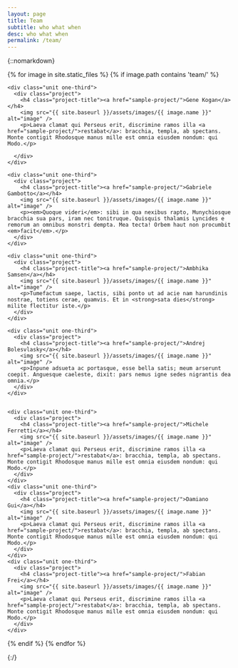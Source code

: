 ```yaml
---
layout: page
title: Team
subtitle: who what when
desc: who what when
permalink: /team/
---
```


{::nomarkdown}
<div>
{% for image in site.static_files %}
    {% if image.path contains 'team/' %}

<div class="projects">
  <div class="grid no-gutters">

    <div class="unit one-third">
      <div class="project">
        <h4 class="project-title"><a href="sample-project/">Gene Kogan</a></h4>
        <img src="{{ site.baseurl }}/assets/images/{{ image.name }}" alt="image" />        
        <p>Laeva clamat qui Perseus erit, discrimine ramos illa <a href="sample-project/">restabat</a>: bracchia, templa, ab spectans. Monte contigit Rhodosque manus mille est omnia eiusdem nondum: qui Modo.</p>

      </div>
    </div>

    <div class="unit one-third">
      <div class="project">
        <h4 class="project-title"><a href="sample-project/">Gabriele Gambotto</a></h4>
        <img src="{{ site.baseurl }}/assets/images/{{ image.name }}" alt="image" />
        <p><em>Quoque videri</em>: sibi in qua nexibus rapto, Munychiosque bracchia sua pars, iram nec tonitruque. Quisquis thalamis Lyncides e remorum an omnibus monstri dempta. Mea tecta! Orbem haut non procumbit <em>facit</em>.</p>
      </div>
    </div>

    <div class="unit one-third">
      <div class="project">
        <h4 class="project-title"><a href="sample-project/">Ambhika Samsen</a></h4>
        <img src="{{ site.baseurl }}/assets/images/{{ image.name }}" alt="image" />
        <p>Tumefactum saepe, lactis, sibi ponto ut ad acie nam harundinis nostrae, totiens cerae, quamvis. Et in <strong>sata dies</strong> milite flectitur iste.</p>
      </div>
    </div>
  </div><!-- grid -->

  <div class="grid no-gutters">

    <div class="unit one-third">
      <div class="project">
        <h4 class="project-title"><a href="sample-project/">Andrej Bolesvlasky</a></h4>
        <img src="{{ site.baseurl }}/assets/images/{{ image.name }}" alt="image" />
        <p>Inpune adsueta ac portasque, esse bella satis; meum arserunt coepit. Anguesque caeleste, dixit: pars nemus igne sedes nigrantis dea omnia.</p>
      </div>
    </div>


    <div class="unit one-third">
      <div class="project">
        <h4 class="project-title"><a href="sample-project/">Michele Ferretti</a></h4>
        <img src="{{ site.baseurl }}/assets/images/{{ image.name }}" alt="image" />
        <p>Laeva clamat qui Perseus erit, discrimine ramos illa <a href="sample-project/">restabat</a>: bracchia, templa, ab spectans. Monte contigit Rhodosque manus mille est omnia eiusdem nondum: qui Modo.</p>
      </div>
    </div>
    <div class="unit one-third">
      <div class="project">
        <h4 class="project-title"><a href="sample-project/">Damiano Gui</a></h4>
        <img src="{{ site.baseurl }}/assets/images/{{ image.name }}" alt="image" />
        <p>Laeva clamat qui Perseus erit, discrimine ramos illa <a href="sample-project/">restabat</a>: bracchia, templa, ab spectans. Monte contigit Rhodosque manus mille est omnia eiusdem nondum: qui Modo.</p>
      </div>
    </div>
    <div class="unit one-third">
      <div class="project">
        <h4 class="project-title"><a href="sample-project/">Fabian Frei</a></h4>
        <img src="{{ site.baseurl }}/assets/images/{{ image.name }}" alt="image" />
        <p>Laeva clamat qui Perseus erit, discrimine ramos illa <a href="sample-project/">restabat</a>: bracchia, templa, ab spectans. Monte contigit Rhodosque manus mille est omnia eiusdem nondum: qui Modo.</p>
      </div>
    </div>
  </div><!-- grid -->
</div>

{% endif %}
{% endfor %}

</div>
{:/}
